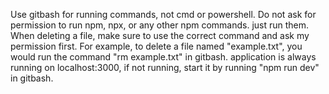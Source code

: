 Use gitbash for running commands, not cmd or powershell.
Do not ask for permission to run npm, npx, or any other npm commands. just run them.
When deleting a file, make sure to use the correct command and ask my permission first.
For example, to delete a file named "example.txt", you would run the command "rm example.txt" in gitbash.
application is always running on localhost:3000, if not running, start it by running "npm run dev" in gitbash.